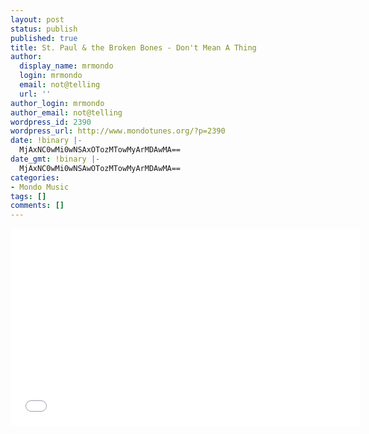 ```yaml
---
layout: post
status: publish
published: true
title: St. Paul & the Broken Bones - Don't Mean A Thing
author:
  display_name: mrmondo
  login: mrmondo
  email: not@telling
  url: ''
author_login: mrmondo
author_email: not@telling
wordpress_id: 2390
wordpress_url: http://www.mondotunes.org/?p=2390
date: !binary |-
  MjAxNC0wMi0wNSAxOTozMTowMyArMDAwMA==
date_gmt: !binary |-
  MjAxNC0wMi0wNSAwOTozMTowMyArMDAwMA==
categories:
- Mondo Music
tags: []
comments: []
---
```

<iframe width="560" height="315" src="//www.youtube.com/embed/gigZGc4KucE" frameborder="0"> </iframe>
